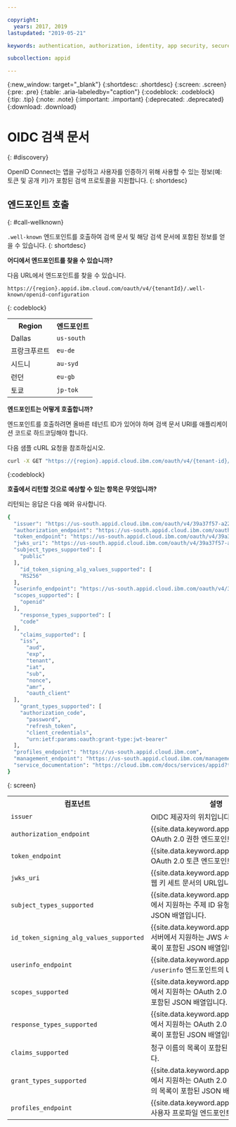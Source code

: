 ```yaml
---

copyright:
  years: 2017, 2019
lastupdated: "2019-05-21"

keywords: authentication, authorization, identity, app security, secure, discovery endpoint, oidc, public keys, tokens, well known endpoint

subcollection: appid

---
```


{:new_window: target="_blank"}
{:shortdesc: .shortdesc}
{:screen: .screen}
{:pre: .pre}
{:table: .aria-labeledby="caption"}
{:codeblock: .codeblock}
{:tip: .tip}
{:note: .note}
{:important: .important}
{:deprecated: .deprecated}
{:download: .download}


# OIDC 검색 문서
{: #discovery}

OpenID Connect는 앱을 구성하고 사용자를 인증하기 위해 사용할 수 있는 정보(예: 토큰 및 공개 키)가 포함된 검색 프로토콜을 지원합니다.
{: shortdesc}


## 엔드포인트 호출
{: #call-wellknown}

`.well-known` 엔드포인트를 호출하여 검색 문서 및 해당 검색 문서에 포함된 정보를 얻을 수 있습니다.
{: shortdesc}


**어디에서 엔드포인트를 찾을 수 있습니까?**

다음 URL에서 엔드포인트를 찾을 수 있습니다.

```
https://{region}.appid.ibm.cloud.com/oauth/v4/{tenantId}/.well-known/openid-configuration
```
{: codeblock}

<table>
  <tr>
    <th>Region</th>
    <th>엔드포인트</th>
  </tr>
  <tr>
    <td>Dallas</td>
    <td><code>us-south</code></td>
  </tr>
  <tr>
    <td>프랑크푸르트</td>
    <td><code>eu-de</code></td>
  </tr>
  <tr>
    <td>시드니</td>
    <td><code>au-syd</code></td>
  </tr>
  <tr>
    <td>런던</td>
    <td><code>eu-gb</code></td>
  </tr>
  <tr>
    <td>토쿄</td>
    <td><code>jp-tok</code></td>
  </tr>
</table>



**엔드포인트는 어떻게 호출합니까?**

엔드포인트를 호출하려면 올바른 테넌트 ID가 있어야 하며 검색 문서 URI를 애플리케이션 코드로 하드코딩해야 합니다. 

다음 샘플 cURL 요청을 참조하십시오.

```bash
curl -X GET "https://{region}.appid.cloud.ibm.com/oauth/v4/{tenant-id}/.well-known/openid-configuration" -H "accept: application/json"
```
{:codeblock}

**호출에서 리턴할 것으로 예상할 수 있는 항목은 무엇입니까?**

리턴되는 응답은 다음 예와 유사합니다. 

```bash
{
  "issuer": "https://us-south.appid.cloud.ibm.com/oauth/v4/39a37f57-a227-4bfe-a044-93b6e6060b61",
  "authorization_endpoint": "https://us-south.appid.cloud.ibm.com/oauth/v4/39a37f57-a227-4bfe-a044-93b6e6060b61/authorization",
  "token_endpoint": "https://us-south.appid.cloud.ibm.com/oauth/v4/39a37f57-a227-4bfe-a044-93b6e6060b61/token",
  "jwks_uri": "https://us-south.appid.cloud.ibm.com/oauth/v4/39a37f57-a227-4bfe-a044-93b6e6060b61/publickeys",
  "subject_types_supported": [
    "public"
  ],
    "id_token_signing_alg_values_supported": [
    "RS256"
  ],
  "userinfo_endpoint": "https://us-south.appid.cloud.ibm.com/oauth/v4/39a37f57-a227-4bfe-a044-93b6e6060b61/userinfo",
  "scopes_supported": [
    "openid"
  ],
    "response_types_supported": [
    "code"
  ],
    "claims_supported": [
    "iss",
      "aud",
      "exp",
      "tenant",
      "iat",
      "sub",
      "nonce",
      "amr",
      "oauth_client"
  ],
    "grant_types_supported": [
    "authorization_code",
      "password",
      "refresh_token",
      "client_credentials",
      "urn:ietf:params:oauth:grant-type:jwt-bearer"
  ],
  "profiles_endpoint": "https://us-south.appid.cloud.ibm.com",
  "management_endpoint": "https://us-south.appid.cloud.ibm.com/management/v4/39a37f57-a227-4bfe-a044-93b6e6060b61",
  "service_documentation": "https://cloud.ibm.com/docs/services/appid?topic=appid-getting-started#getting-started"
}
```
{: screen}

<table>
  <tr>
    <th> 컴포넌트 </th>
    <th> 설명 </th>
  </tr>
  <tr>
  <td><code>issuer</code></td>
  <td>OIDC 제공자의 위치입니다.</td>
  </tr>
  <tr>
    <td><code>authorization_endpoint</code></td>
    <td>{{site.data.keyword.appid_short_notm}} OAuth 2.0 권한 엔드포인트의 URL입니다.</td>
  </tr>
  <tr>
    <td><code>token_endpoint</code></td>
    <td>{{site.data.keyword.appid_short_notm}} OAuth 2.0 토큰 엔드포인트의 URL입니다.</td>
  </tr>
  <tr>
    <td><code>jwks_uri</code></td>
    <td>{{site.data.keyword.appid_short_notm}} 웹 키 세트 문서의 URL입니다.</td>
  </tr>
  <tr>
    <td><code>subject_types_supported</code></td>
    <td>{{site.data.keyword.appid_short_notm}}에서 지원하는 주제 ID 유형의 목록이 포함된 JSON 배열입니다.</td>
  </tr>
  <tr>
    <td><code>id_token_signing_alg_values_supported</code></td>
    <td>{{site.data.keyword.appid_short_notm}} 서버에서 지원하는 JWS 서명 알고리즘의 목록이 포함된 JSON 배열입니다.</td>
  </tr>
  <tr>
    <td><code>userinfo_endpoint</code></td>
    <td>{{site.data.keyword.appid_short_notm}} <code>/userinfo</code> 엔드포인트의 URL입니다. </td>
  </tr>
  <tr>
    <td><code>scopes_supported</code></td>
    <td>{{site.data.keyword.appid_short_notm}}에서 지원하는 OAuth 2.0 범위 값의 목록이 포함된 JSON 배열입니다.</td>
  </tr>
  <tr>
    <td><code>response_types_supported</code></td>
    <td>{{site.data.keyword.appid_short_notm}}에서 지원하는 OAuth 2.0 응답 유형 값의 목록이 포함된 JSON 배열입니다.</td>
  </tr>
  <tr>
    <td><code>claims_supported</code></td>
    <td>청구 이름의 목록이 포함된 JSON 배열입니다.</td>
  </tr>
  <tr>
    <td><code>grant_types_supported</code></td>
    <td>{{site.data.keyword.appid_short_notm}}에서 지원하는 OAuth 2.0 권한 부여 유형 값의 목록이 포함된 JSON 배열입니다.</td>
  </tr>
  <tr>
    <td><code>profiles_endpoint</code></td>
    <td>{{site.data.keyword.appid_short_notm}} 사용자 프로파일 엔드포인트의 URL입니다.</td>
  </tr>
</table>


